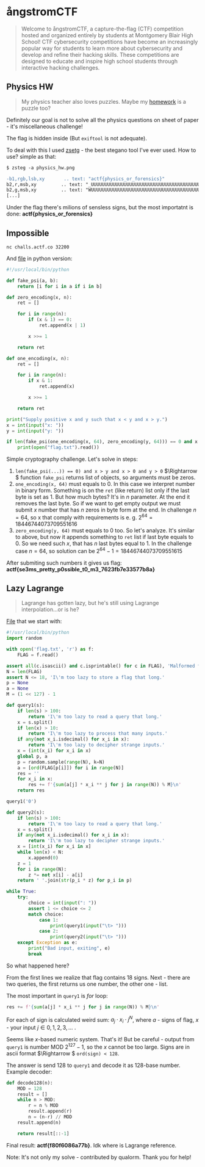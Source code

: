 # ångstromCTF

>Welcome to ångstromCTF, a capture-the-flag (CTF) competition hosted and organized entirely by students at Montgomery Blair High School! CTF cybersecurity competitions have become an increasingly popular way for students to learn more about cybersecurity and develop and refine their hacking skills. These competitions are designed to educate and inspire high school students through interactive hacking challenges.

## Physics HW

> My physics teacher also loves puzzles. Maybe my [homework](./files/physics_hw.png) is a puzzle too?

Definitely our goal is not to solve all the physics questions on sheet of paper - it's miscellaneous challenge!

The flag is hidden inside (But `exiftool` is not adequate).

To deal with this I used [zsetg](https://github.com/zed-0xff/zsteg) - the best stegano tool I've ever used. How to use? simple as that:
```diff
$ zsteg -a physics_hw.png

-b1,rgb,lsb,xy       .. text: "actf{physics_or_forensics}"
b2,r,msb,xy         .. text: "_UUUUUUUUUUUUUUUUUUUUUUUUUUUUUUUUUUUUUUUUUUUUUUUUUUUUUUUUUUUUUUUUUUUUUUUUUUUUUUUUUUUUUUUUUUUUUUUUUUUUUUUUUUUUUUUUUUUUUUUUUUUUUUUUUUUUUUUUUUUUUUUUUUUUUUUUUUUUUUUUUUUUUUUUUUUUUUUUUUUUUUUUUUUUUUUUUUUUUUUUUUUUUUUUUUUUUUUUUUUUUUUUUUUUUUUUUUUUUU"
b2,g,msb,xy         .. text: "WUUUUUUUUUUUUUUUUUUUUUUUUUUUUUUUUUUUUUUUUUUUUUUUUUUUUUUUUUUUUUUUUUUUUUUUUUUUUUUUUUUUUUUUUUUUUUUUUUUUUUUUUUUUUUUUUUUUUUUUUUUUUUUUUUUUUUUUUUUUUUUUUUUUUUUUUUUUUUUUUUUUUUUUUUUUUUUUUUUUUUUUUUUUUUUUUUUUUUUUUUUUUUUUUUUUUUUUUUUUUUUUUUUUUUUUUUUUUUU"
[...]
```

Under the flag there's milions of sensless signs, but the most importatnt is done: **actf{physics_or_forensics}**

## Impossible
`nc challs.actf.co 32200`

And [file](./files/impossible.py) in python version:

```python
#!/usr/local/bin/python

def fake_psi(a, b):
    return [i for i in a if i in b]

def zero_encoding(x, n):
    ret = []

    for i in range(n):
        if (x & 1) == 0:
            ret.append(x | 1)

        x >>= 1

    return ret

def one_encoding(x, n):
    ret = []

    for i in range(n):
        if x & 1:
            ret.append(x)

        x >>= 1

    return ret

print("Supply positive x and y such that x < y and x > y.")
x = int(input("x: "))
y = int(input("y: "))

if len(fake_psi(one_encoding(x, 64), zero_encoding(y, 64))) == 0 and x > y and x > 0 and y > 0:
    print(open("flag.txt").read())

```

Simple cryptography challenge. Let's solve in steps:

1. `len(fake_psi(...)) == 0) and x > y and x > 0 and y > 0` $\Rightarrow $ function `fake_psi` returns list of objects, so arguments must be zeros.
2. `one_encoding(x, 64)` must equals to $0$. In this case we interpret number in binary form. Something is on the `ret` (like return) list only if the last byte is set as $1$. But how much bytes? It's in $n$ parameter. At the end it removes the last byte. So if we want to get empty output we must submit $x$ number that has $n$ zeros in byte form at the end. In challenge $n=64$, so x that comply with requirements is e. g. $2^{64} = 18446744073709551616$
3. `zero_encoding(y, 64)` must equals to $0$ too. So let's analyze. It's similar to above, but now it appends something to `ret` list if last byte equals to $0$. So we need such $x$, that has $n$ last bytes equal to $1$. In the challenge case $n=64$, so solution can be $2^{64} - 1 = 18446744073709551615$

After submiting such numbers it gives us flag: **actf{se3ms_pretty_p0ssible_t0_m3_7623fb7e33577b8a}**

## Lazy Lagrange 

>Lagrange has gotten lazy, but he's still using Lagrange interpolation...or is he?

[File](./files/lazylagrange.py) that we start with:

```python
#!/usr/local/bin/python
import random

with open('flag.txt', 'r') as f:
	FLAG = f.read()

assert all(c.isascii() and c.isprintable() for c in FLAG), 'Malformed flag'
N = len(FLAG)
assert N <= 18, 'I\'m too lazy to store a flag that long.'
p = None
a = None
M = (1 << 127) - 1

def query1(s):
	if len(s) > 100:
		return 'I\'m too lazy to read a query that long.'
	x = s.split()
	if len(x) > 10:
		return 'I\'m too lazy to process that many inputs.'
	if any(not x_i.isdecimal() for x_i in x):
		return 'I\'m too lazy to decipher strange inputs.'
	x = (int(x_i) for x_i in x)
	global p, a
	p = random.sample(range(N), k=N)
	a = [ord(FLAG[p[i]]) for i in range(N)]
	res = ''
	for x_i in x:
		res += f'{sum(a[j] * x_i ** j for j in range(N)) % M}\n'
	return res

query1('0')

def query2(s):
	if len(s) > 100:
		return 'I\'m too lazy to read a query that long.'
	x = s.split()
	if any(not x_i.isdecimal() for x_i in x):
		return 'I\'m too lazy to decipher strange inputs.'
	x = [int(x_i) for x_i in x]
	while len(x) < N:
		x.append(0)
	z = 1
	for i in range(N):
		z *= not x[i] - a[i]
	return ' '.join(str(p_i * z) for p_i in p)

while True:
	try:
		choice = int(input(": "))
		assert 1 <= choice <= 2
		match choice:
			case 1:
				print(query1(input("\t> ")))
			case 2:
				print(query2(input("\t> ")))
	except Exception as e:
		print("Bad input, exiting", e)
		break
```

So what happened here?

From the first lines we realize that flag contains 18 signs. Next - there are two queries, the first returns us one number, the other one - list. 

The most important in `query1` is *for* loop:
```python
res += f'{sum(a[j] * x_i ** j for j in range(N)) % M}\n'
```
For each of sign is calculated weird sum: $a_j \cdot x_i \cdot j^N$, where $a$ - signs of flag, $x$ - your input $j \in {0, 1, 2, 3, ...}$ .

Seems like $x$-based numeric system. That's it! But be careful - output from `query1` is number MOD $2^{127} -1$, so the $x$ cannot be too large. Signs are in ascii format $\Rightarrow $ `ord(sign) < 128`.

The answer is send 128 to `query1` and decode it as 128-base number. Example decoder:

```python
def decode128(n):
    MOD = 128
    result = []
    while n > MOD:
        r = n % MOD
        result.append(r)
        n = (n-r) // MOD
    result.append(n)

    return result[::-1]
```

Final result: **actf{f80f6086a77b}**. Idk where is Lagrange reference.

Note: It's not only my solve - contributed by qualorm. Thank you for help!